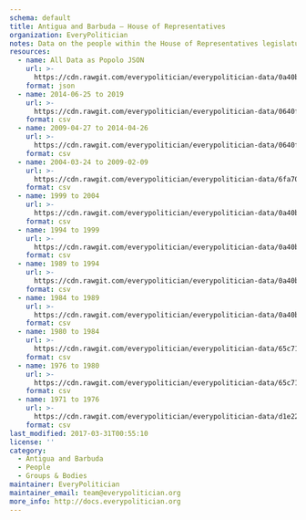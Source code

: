 ```yaml
---
schema: default
title: Antigua and Barbuda — House of Representatives
organization: EveryPolitician
notes: Data on the people within the House of Representatives legislature of Antigua and Barbuda.
resources:
  - name: All Data as Popolo JSON
    url: >-
      https://cdn.rawgit.com/everypolitician/everypolitician-data/0a40bc1170b87e56ecc15a3c9150b4a79a05ae97/data/Antigua_and_Barbuda/Representatives/ep-popolo-v1.0.json
    format: json
  - name: 2014-06-25 to 2019
    url: >-
      https://cdn.rawgit.com/everypolitician/everypolitician-data/0640facb22f61f56e76789b3a7c809f443df15de/data/Antigua_and_Barbuda/Representatives/term-2014.csv
    format: csv
  - name: 2009-04-27 to 2014-04-26
    url: >-
      https://cdn.rawgit.com/everypolitician/everypolitician-data/0640facb22f61f56e76789b3a7c809f443df15de/data/Antigua_and_Barbuda/Representatives/term-2009.csv
    format: csv
  - name: 2004-03-24 to 2009-02-09
    url: >-
      https://cdn.rawgit.com/everypolitician/everypolitician-data/6fa705a4a65059331ad44e27787859280068404c/data/Antigua_and_Barbuda/Representatives/term-2004.csv
    format: csv
  - name: 1999 to 2004
    url: >-
      https://cdn.rawgit.com/everypolitician/everypolitician-data/0a40bc1170b87e56ecc15a3c9150b4a79a05ae97/data/Antigua_and_Barbuda/Representatives/term-1999.csv
    format: csv
  - name: 1994 to 1999
    url: >-
      https://cdn.rawgit.com/everypolitician/everypolitician-data/0a40bc1170b87e56ecc15a3c9150b4a79a05ae97/data/Antigua_and_Barbuda/Representatives/term-1994.csv
    format: csv
  - name: 1989 to 1994
    url: >-
      https://cdn.rawgit.com/everypolitician/everypolitician-data/0a40bc1170b87e56ecc15a3c9150b4a79a05ae97/data/Antigua_and_Barbuda/Representatives/term-1989.csv
    format: csv
  - name: 1984 to 1989
    url: >-
      https://cdn.rawgit.com/everypolitician/everypolitician-data/0a40bc1170b87e56ecc15a3c9150b4a79a05ae97/data/Antigua_and_Barbuda/Representatives/term-1984.csv
    format: csv
  - name: 1980 to 1984
    url: >-
      https://cdn.rawgit.com/everypolitician/everypolitician-data/65c71ec413528d0bfe25c64388954bb0e3d0daee/data/Antigua_and_Barbuda/Representatives/term-1980.csv
    format: csv
  - name: 1976 to 1980
    url: >-
      https://cdn.rawgit.com/everypolitician/everypolitician-data/65c71ec413528d0bfe25c64388954bb0e3d0daee/data/Antigua_and_Barbuda/Representatives/term-1976.csv
    format: csv
  - name: 1971 to 1976
    url: >-
      https://cdn.rawgit.com/everypolitician/everypolitician-data/d1e22e0b61be1190e18cf454b7f770c2218def85/data/Antigua_and_Barbuda/Representatives/term-1971.csv
    format: csv
last_modified: 2017-03-31T00:55:10
license: ''
category:
  - Antigua and Barbuda
  - People
  - Groups & Bodies
maintainer: EveryPolitician
maintainer_email: team@everypolitician.org
more_info: http://docs.everypolitician.org
---
```

